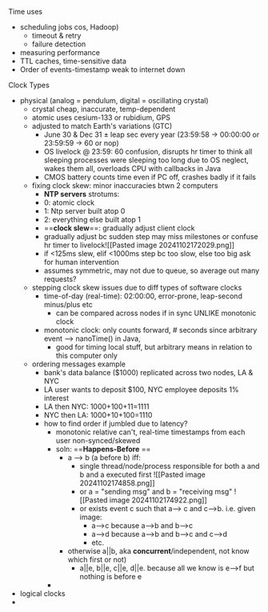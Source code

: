 
Time uses
- scheduling jobs cos, Hadoop)
    - timeout & retry
    - failure detection
- measuring performance
- TTL caches, time-sensitive data
- Order of events-timestamp weak to internet down

Clock Types
- physical (analog = pendulum, digital = oscillating crystal)
    - crystal cheap, inaccurate, temp-dependent
    - atomic uses cesium-133 or rubidium, GPS
    - adjusted to match Earth's variations (GTC)
        - June 30 & Dec 31 ± leap sec every year (23:59:58 → 00:00:00 or 23:59:59 → 60 or nop)
        - OS livelock @ 23:59: 60 confusion, disrupts hr timer to think all sleeping processes were sleeping too long due to OS neglect, wakes them all, overloads CPU with callbacks in Java
        - CMOS battery counts time even if PC off, crashes badly if it fails
    - fixing clock skew: minor inaccuracies btwn 2 computers
        - **NTP servers** strotums:
        - 0: atomic clock
        - 1: Ntp server built atop 0
        - 2: everything else built atop 1
		- ==**clock slew**==: gradually adjust client clock
		- gradually adjust bc sudden step may miss milestones or confuse hr timer to livelock![[Pasted image 20241102172029.png]]
		- if <125ms slew, elif <1000ms step bc too slow, else too big ask for human intervention
		- assumes symmetric, may not due to queue, so average out many requests? 
	- stepping clock skew issues due to diff types of software clocks
		- time-of-day (real-time): 02:00:00, error-prone, leap-second minus/plus etc
			- can be compared across nodes if in sync UNLIKE monotonic clock 
		- monotonic clock: only counts forward, # seconds since arbitrary event --> nanoTime() in Java,
			- good for timing local stuff, but arbitrary means in relation to this computer only
	- ordering messages example
		- bank's data balance ($1000) replicated across two nodes, LA & NYC
		- LA user wants to deposit $100, NYC employee deposits 1% interest
		- LA then NYC: $1000+$100+$11=$1111
		- NYC then LA: $1000+$10+$100=$1110
		- how to find order if jumbled due to latency?
			- monotonic relative can't, real-time timestamps from each user non-synced/skewed
			- soln: ==**Happens-Before** ==
				- a --> b (a before b) iff:
					- single thread/node/process responsible for both a and b and a executed first
					![[Pasted image 20241102174858.png]]
					- or a = "sending msg" and b = "receiving msg"
					![[Pasted image 20241102174922.png]]
					- or exists event c such that a--> c and c-->b.  i.e. given image:
						- a-->c because a-->b and b-->c
						- a-->d because a-->b and b-->c and c-->d
						- etc. 
				- otherwise a||b, aka **concurrent**/independent,  not know which first or not)
					- a||e,  b||e,  c||e, d||e.  because all we know is e-->f but nothing is before e
			- 
- logical clocks
- 